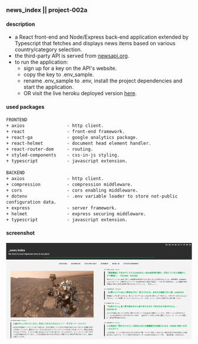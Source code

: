 ### news_index || project-002a
#### description
+ a React front-end and Node/Express back-end application extended by Typescript that fetches and displays news items based on various country/category selection.
+ the third-party API is served from [newsapi.org](https://newsapi.org/).
+ to run the application:
  +  sign up for a key on the API's website.
  +  copy the key to .env_sample.
  +  rename .env_sample to .env, install the project dependencies and start the application.
  +  OR visit the live heroku deployed version [here](https://newsindex.herokuapp.com/).

#### used packages
```
FRONTEND
+ axios                - http client.
+ react                - front-end framework.
+ react-ga             - google analytics package.
+ react-helmet         - document head element handler.
+ react-router-dom     - routing.
+ styled-components    - css-in-js styling.
+ typescript           - javascript extension.

BACKEND
+ axios                - http client.
+ compression          - compression middleware.
+ cors                 - cors enabling middleware.
+ dotenv               - .env variable loader to store not-public configuration data.
+ express              - server framework.
+ helmet               - express securing middleware.
+ typescript           - javascript extension.
```

#### screenshot
![Screenshot](screenshot.png)